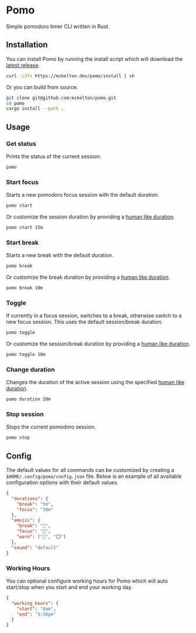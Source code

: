 # Pomo

Simple pomodoro timer CLI written in Rust.

## Installation

You can install Pomo by running the install script which will download
the [latest release](https://github.com/mskelton/pomo/releases/latest).

```bash
curl -LSfs https://mskelton.dev/pomo/install | sh
```

Or you can build from source.

```bash
git clone git@github.com:mskelton/pomo.git
cd pomo
cargo install --path .
```

## Usage

### Get status

Prints the status of the current session.

```bash
pomo
```

### Start focus

Starts a new pomodoro focus session with the default duration.

```bash
pomo start
```

Or customize the session duration by providing a
[human like duration](https://github.com/tailhook/humantime).

```bash
pomo start 15m
```

### Start break

Starts a new break with the default duration.

```bash
pomo break
```

Or customize the break duration by providing a 
[human like duration](https://github.com/tailhook/humantime).

```bash
pomo break 10m
```

### Toggle

If currently in a focus session, switches to a break, otherwise switch to a new
focus session. This uses the default session/break duration.

```bash
pomo toggle
```

Or customize the session/break duration by providing a 
[human like duration](https://github.com/tailhook/humantime).

```bash
pomo toggle 10m
```

### Change duration

Changes the duration of the active session using the specified 
[human like duration](https://github.com/tailhook/humantime).

```bash
pomo duration 20m
```

### Stop session

Stops the current pomodoro session.

```bash
pomo stop
```

## Config

The default values for all commands can be customized by creating a `$HOME/.config/pomo/config.json` file. Below is an example of all available configuration options with their default values.

```json
{
  "durations": {
    "break": "5m",
    "focus": "30m"
  },
  "emojis": {
    "break": "🥂",
    "focus": "🍅",
    "warn": ["🔴", "⭕"]
  },
  "sound": "default"
}
```

### Working Hours

You can optional configure working hours for Pomo which will auto start/stop
when you start and end your working day.

```json
{
  "working_hours": {
    "start": "8am",
    "end": "5:30pm"
  }
}
```
